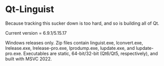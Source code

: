 Qt-Linguist
===========
Because tracking this sucker down is too hard, and so is building all of Qt.

Current version = 6.9.1/5.15.17

Windows releases only. Zip files contain linguist.exe, lconvert.exe, lrelease.exe, lrelease-pro.exe, lprodump.exe, lupdate.exe, and lupdate-pro.exe. Executables are static, 64-bit/32-bit (Qt6/Qt5, respectively), and built with MSVC 2022.
